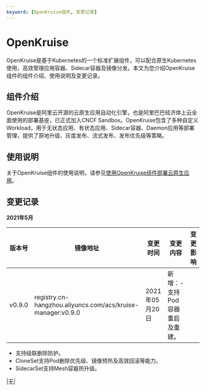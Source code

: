 ```yaml
---
keyword: [OpenKruise组件, 变更记录]
---
```


# OpenKruise

OpenKruise是基于Kubernetes的一个标准扩展组件，可以配合原生Kubernetes使用，高效管理应用容器、Sidecar容器及镜像分发。本文为您介绍OpenKruise组件的组件介绍、使用说明及变更记录。

## 组件介绍

OpenKruise是阿里云开源的云原生应用自动化引擎，也是阿里巴巴经济体上云全面使用的部署基座，已正式加入CNCF Sandbox。OpenKruise包含了多种自定义Workload，用于无状态应用、有状态应用、Sidecar容器、Daemon应用等部署管理，提供了原地升级、灰度发布、流式发布、发布优先级等策略。

## 使用说明

关于OpenKruise组件的使用说明，请参见[使用OpenKruise组件部署云原生应用](/intl.zh-CN/Kubernetes集群用户指南/发布/使用OpenKruise部署云原生应用.md)。

## 变更记录

**2021年5月**

|版本号|镜像地址|变更时间|变更内容|变更影响|
|---|----|----|----|----|
|v0.9.0|registry.cn-hangzhou.aliyuncs.com/acs/kruise-manager:v0.9.0|2021年05月20日|新增：-   支持Pod容器重启及重建。
-   支持级联删除防护。
-   CloneSet支持Pod删除优先级、镜像预热及高效回滚等能力。
-   SidecarSet支持Mesh容器热升级。

|无|

